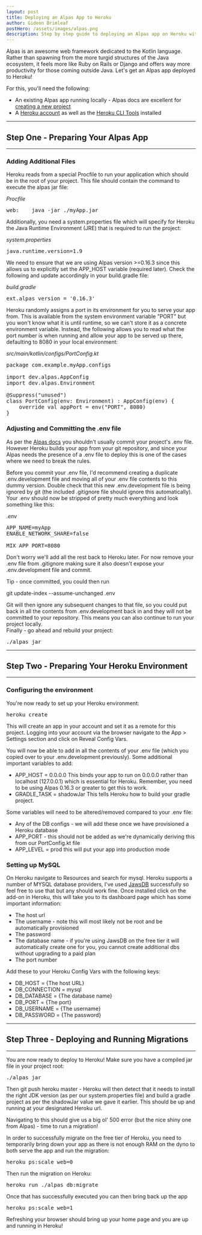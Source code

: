 ```yaml
---
layout: post
title: Deploying an Alpas App to Heroku
author: Gideon Brimleaf
postHero: /assets/images/alpas.png
description: Step by step guide to deploying an Alpas app on Heroku with MySQL
---
```


Alpas is an awesome web framework dedicated to the Kotlin language.  Rather than spawning from the more turgid structures of the Java ecosystem, it feels more like Ruby on Rails or Django and offers way more productivity for those coming outside Java.  Let's get an Alpas app deployed to Heroku!

<div class="bg-light p-2">
For this, you'll need the following:
  <ul>
    <li>An existing Alpas app running locally - Alpas docs are excellent for <a href="https://alpas.dev/docs/installation">creating a new project</a></li>
    <li>A <a href="https://heroku.com/">Heroku account</a> as well as the <a href="https://devcenter.heroku.com/articles/heroku-cli">Heroku CLI Tools</a> installed</li>
  </ul>
</div>

---

## Step One - Preparing Your Alpas App
---

### Adding Additional Files

Heroku reads from a special <span class="code-snippet">Procfile</span> to run your application which should be in the root of your project.  This file should contain the command to execute the alpas jar file:

<span class="font-weight-bold">*Procfile*</span>
<pre class="p-2 bg-primary text-light">
web:    java -jar ./myApp.jar
</pre>

Additionally, you need a <span class="code-snippet">system.properties</span> file which will specify for Heroku the Java Runtime Environment (JRE) that is required to run the project:

<span class="font-weight-bold">*system.properties*</span>
<pre class="p-2 bg-primary text-light">
java.runtime.version=1.9
</pre>

We need to ensure that we are using Alpas version >=<span class="code-snippet">0.16.3</span> since this allows us to explicitly set the <span class="code-snippet">APP_HOST</span> variable (required later). Check the following and update accordingly in your <span class="code-snippet">build.gradle</span> file:

<span class="font-weight-bold">*build.gradle*</span>
<pre class="p-2 bg-primary text-light">
ext.alpas_version = '0.16.3'
</pre>

Heroku randomly assigns a port in its environment for you to serve your app from. This is available from the system environment variable <span class="code-snippet">"PORT"</span> but you won't know what it is until runtime, so we can't store it as a concrete environment variable.  Instead, the following allows you to read
what the port number is when running and allow your app to be served up there, defaulting to 8080 in your local environment:

<span class="font-weight-bold">*src/main/kotlin/configs/PortConfig.kt*</span>
<pre class="p-2 bg-primary text-light">
package com.example.myApp.configs

import dev.alpas.AppConfig
import dev.alpas.Environment

@Suppress("unused")
class PortConfig(env: Environment) : AppConfig(env) {
    override val appPort = env("PORT", 8080)
}
</pre>

### Adjusting and Committing the .env file

As per the [Alpas docs](https://alpas.dev/docs/configuration#environment) you shouldn't usually commit your project's <span class="code-snippet">.env</span> file. However Heroku builds your app from your git repository, and since your Alpas needs the presence of a <span class="code-snippet">.env</span> file to deploy this is one of
the cases where we need to break the rules.

Before you commit your <span class="code-snippet">.env</span> file, I'd recommend creating a duplicate <span class="code-snippet">.env.development</span> file and moving all of your <span class="code-snippet">.env</span> file contents to this dummy version.  Double check that this new <span class="code-snippet">.env.development</span> file is being ignored by git (the included <span class="code-snippet">.gitignore</span> file should ignore this automatically). Your <span class="code-snippet">.env</span> should now be stripped of pretty much everything and look something like this:

<span class="font-weight-bold">*.env*</span>
<pre class="p-2 bg-primary text-light">
APP_NAME=myApp
ENABLE_NETWORK_SHARE=false

MIX_APP_PORT=8080
</pre>

Don't worry we'll add all the rest back to Heroku later. For now remove your <span class="code-snippet">.env</span> file from <span class="code-snippet">.gitignore</span> making sure it also doesn't expose your <span class="code-snippet">.env.development</span> file and commit.

<div class="bg-light p-2">
  <p>
  Tip - once committed, you could then run 
  </p>
  <p>
  <span class="code-snippet">git update-index --assume-unchanged .env</span>
  </p>
  Git will then ignore any subsequent changes to that file, so you could put back in all the contents from <span class="code-snippet">.env.development</span> back in and they will not be committed to your repository. This means you can also continue to run your project locally.
</div>
Finally - go ahead and rebuild your project:

<pre class="p-2 bg-primary text-light">
./alpas jar
</pre>

---

## Step Two - Preparing Your Heroku Environment
---

### Configuring the environment

You're now ready to set up your Heroku environment:

<pre class="p-2 bg-primary text-light">
heroku create
</pre>

 This will create an app in your account and set it as a remote for this project. Logging into your account via the browser navigate to the <span class="code-snippet">App > Settings</span> section and click on <span class="code-snippet">Reveal Config Vars</span>.
 
 You will now be able to add in all the contents of your <span class="code-snippet">.env</span> file (which you copied over to your <span class="code-snippet">.env.development</span> previously). Some additional important variables to add:

<ul class="bg-light py-2">
  <li><span class="code-snippet">APP_HOST = 0.0.0.0</span>  This binds your app to run on <span class="code-snippet">0.0.0.0</span> rather than localhost (<span class="code-snippet">127.0.0.1</span>) which is essential for Heroku. Remember, you need to be using Alpas 0.16.3 or greater to get this to work.</li>
  <li><span class="code-snippet">GRADLE_TASK = shadowJar</span> This tells Heroku how to build your gradle project.</li>
</ul>

Some variables will need to be altered/removed compared to your <span class="code-snippet">.env</span> file:
<ul class="bg-light py-2">
  <li>Any of the <span class="code-snippet">DB</span> configs - we will add these once we have provisioned a Heroku database</li>
  <li><span class="code-snippet">APP_PORT</span> - this should not be added as we're dynamically deriving this from our <span class="code-snippet">PortConfig.kt</span> file</li>
  <li><span class="code-snippet">APP_LEVEL = prod</span> this will put your app into production mode</li>
</ul>

### Setting up MySQL

On Heroku navigate to <span class="code-snippet">Resources</span> and search for mysql.  Heroku supports a number of MYSQL database providers, I've used [JawsDB](https://elements.heroku.com/addons/jawsdb) successfully so feel free to use that but any should work fine. Once installed click on the add-on in Heroku, this will take you to its dashboard page which has some important information:

* The host url
* The username - note this will most likely not be root and be automatically provisioned
* The password
* The database name - if you're using JawsDB on the free tier it will automatically
create one for you, you cannot create additional dbs without upgrading to a paid plan
* The port number

Add these to your Heroku Config Vars with the following keys:

<ul class="bg-light py-2">
  <li class="code-snippet">DB_HOST = {The host URL}</li>
  <li class="code-snippet">DB_CONNECTION = mysql</li>
  <li class="code-snippet">DB_DATABASE = {The database name}</li>
  <li class="code-snippet">DB_PORT = {The port}</li>
  <li class="code-snippet">DB_USERNAME = {The username}</li>
  <li class="code-snippet">DB_PASSWORD = {The password}</li>
</ul>

---
## Step Three - Deploying and Running Migrations
---

You are now ready to deploy to Heroku!  Make sure you have a compiled jar file in your project root:

<pre class="p-2 bg-primary text-light">
./alpas jar
</pre>

Then <span class="code-snippet">git push heroku master</span> - Heroku will then detect that it needs to install the right JDK version (as per our <span class="code-snippet">system.properties</span> file) and build a gradle project as per the <span class="code-snippet">shadowJar</span> value we gave it earlier. This should be up and running at your designated Heroku url.

Navigating to this should give us a big ol' 500 error (but the nice shiny one from Alpas) - time to run a migration!

In order to successfully migrate on the free tier of Heroku, you need to temporarily bring down your app as there is not enough RAM on the dyno to both serve the app and run the migration:

<pre class="p-2 bg-primary text-light">
heroku ps:scale web=0
</pre>

Then run the migration on Heroku:

<pre class="p-2 bg-primary text-light">
heroku run ./alpas db:migrate
</pre>

Once that has successfully executed you can then bring back up the app

<pre class="p-2 bg-primary text-light">
heroku ps:scale web=1
</pre>

Refreshing your browser should bring up your home page and you are up and running in Heroku!